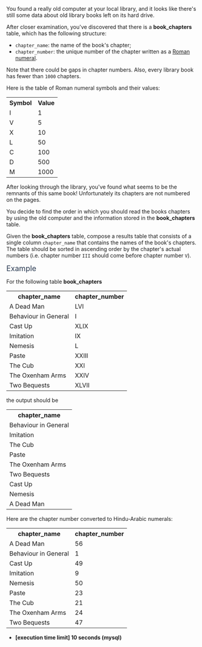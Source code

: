 <p>You found a really old computer at your local library, and it looks like there's still some data about old library books left on its hard drive.</p>
<p>After closer examination, you've discovered that there is a <strong>book_chapters</strong> table, which has the following structure:</p>
<ul>
<li><code>chapter_name</code>: the name of the book's chapter;</li>
<li><code>chapter_number</code>: the unique number of the chapter written as a <a href="https://en.wikipedia.org/wiki/Roman_numerals" target="_blank">Roman numeral</a>.</li>
</ul>
<p>Note that there could be gaps in chapter numbers. Also, every library book has fewer than <code>1000</code> chapters.</p>
<p>Here is the table of Roman numeral symbols and their values:</p>
<table><tr><th>Symbol</th><th>Value</th></tr>
<tr>
  <td>I</td>
  <td>1</td>
</tr>
<tr>
  <td>V</td>
  <td>5</td>
</tr>
<tr>
  <td>X</td>
  <td>10</td>
</tr>
<tr>
  <td>L</td>
  <td>50</td>
</tr>
<tr>
  <td>C</td>
  <td>100</td>
</tr>
<tr>
  <td>D</td>
  <td>500</td>
</tr>
<tr>
  <td>M</td>
  <td>1000</td>
</tr>
</table>
<p>After looking through the library, you've found what seems to be the remnants of this same book! Unfortunately its chapters are not numbered on the pages.</p>
<p>You decide to find the order in which you should read the books chapters by using the old computer and the information stored in the <strong>book_chapters</strong> table.</p>
<p>Given the <strong>book_chapters</strong> table, compose a results table that consists of a single column <code>chapter_name</code> that contains the names of the book's chapters. The table should be sorted in ascending order by the chapter's actual numbers (i.e. chapter number <code>III</code> should come before chapter number <code>V</code>).</p>
<p><span class="markdown--header" style="color:#2b3b52;font-size:1.4em">Example</span></p>
<p>For the following table <strong>book_chapters</strong></p>
<table>
<tr>
<th>chapter_name</th>
<th>chapter_number</th>
</tr>
<tr>
  <td>A Dead Man</td>
  <td>LVI</td>
</tr>
<tr>
  <td>Behaviour in General</td>
  <td>I</td>
</tr>
<tr>
  <td>Cast Up</td>
  <td>XLIX</td>
</tr>
<tr>
  <td>Imitation</td>
  <td>IX</td>
</tr>
<tr>
  <td>Nemesis</td>
  <td>L</td>
</tr>
<tr>
  <td>Paste</td>
  <td>XXIII</td>
</tr>
<tr>
  <td>The Cub</td>
  <td>XXI</td>
</tr>
<tr>
  <td>The Oxenham Arms</td>
  <td>XXIV</td>
</tr>
<tr>
  <td>Two Bequests</td>
  <td>XLVII</td>
</tr>
</table>
<p>the output should be</p>
<table>
<tr>
<th>chapter_name</th>
</tr>
<tr>
  <td>Behaviour in General</td>
</tr>
<tr>
  <td>Imitation</td>
</tr>
<tr>
  <td>The Cub</td>
</tr>
<tr>
  <td>Paste</td>
</tr>
<tr>
  <td>The Oxenham Arms</td>
</tr>
<tr>
  <td>Two Bequests</td>
</tr>
<tr>
  <td>Cast Up</td>
</tr>
<tr>
  <td>Nemesis</td>
</tr>
<tr>
  <td>A Dead Man</td>
</tr>
</table>
<p>Here are the chapter number converted to Hindu-Arabic numerals:</p>
<table>
<tr>
<th>chapter_name</th>
<th>chapter_number</th>
</tr>
<tr>
  <td>A Dead Man</td>
  <td>56</td>
</tr>
<tr>
  <td>Behaviour in General</td>
  <td>1</td>
</tr>
<tr>
  <td>Cast Up</td>
  <td>49</td>
</tr>
<tr>
  <td>Imitation</td>
  <td>9</td>
</tr>
<tr>
  <td>Nemesis</td>
  <td>50</td>
</tr>
<tr>
  <td>Paste</td>
  <td>23</td>
</tr>
<tr>
  <td>The Cub</td>
  <td>21</td>
</tr>
<tr>
  <td>The Oxenham Arms</td>
  <td>24</td>
</tr>
<tr>
  <td>Two Bequests</td>
  <td>47</td>
</tr>
</table>
<ul>
<li><strong>[execution time limit] 10 seconds (mysql)</strong></li>
</ul>
